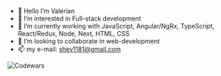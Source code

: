 - 👋 Hello I’m Valerian
- 👀 I’m interested in Full-stack development
- 🌱 I’m currently working with JavaScript, Angular/NgRx, TypeScript, React/Redux, Node, Next, HTML, CSS
- 💞️ I’m looking to collaborate in web-development
- 📫 my e-mail: shev1181@gmail.com

![Codewars](https://github.r2v.ch/codewars?user=vishev&name=true&top_languages=true&stroke=%23b362ff&theme=purple_dark)
